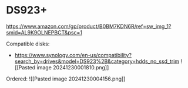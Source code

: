 
# DS923+
https://www.amazon.com/gp/product/B0BM7KDN6R/ref=sw_img_1?smid=AL9K9OLNEPBCT&psc=1

Compatible disks:
- https://www.synology.com/en-us/compatibility?search_by=drives&model=DS923%2B&category=hdds_no_ssd_trim
![[Pasted image 20241230001810.png]]


Ordered:
![[Pasted image 20241230004156.png]]

